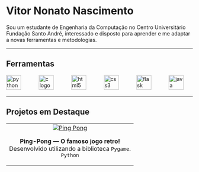 # Vitor Nonato Nascimento
Sou um estudante de Engenharia da Computação no Centro Universitário Fundação Santo André, interessado e disposto para aprender e me
adaptar a novas ferramentas e metodologias.

---

## Ferramentas

<div align="left">
  <img src="https://cdn.jsdelivr.net/gh/devicons/devicon/icons/python/python-original.svg" height="40" alt="python logo"  />
  <img width="40" />
  <img src="https://skillicons.dev/icons?i=c" height="40" alt="c logo"  />
  <img width="40" />
  <img src="https://cdn.jsdelivr.net/gh/devicons/devicon/icons/html5/html5-original.svg" height="40" alt="html5 logo"  />
  <img width="40" />
  <img src="https://cdn.jsdelivr.net/gh/devicons/devicon/icons/css3/css3-original.svg" height="40" alt="css3 logo"  />
  <img width="40" />
  <img src="https://skillicons.dev/icons?i=flask" height="40" alt="flask logo"  />
  <img width="40" />
  <img src="https://skillicons.dev/icons?i=java" height="40" alt="java logo"  />
  <img width="40" />

</div>

---

## Projetos em Destaque

<div align="center">
<table>
      </a>
    <td align="center">
      <a href="https://github.com/NONATO-03/ping-pong">
        <img src="https://github-readme-stats.vercel.app/api/pin/?username=NONATO-03&repo=ping-pong&theme=gotham" alt="Ping Pong" />
      </a>
      <p>
        <b>Ping-Pong — O famoso jogo retro!</b><br>
        Desenvolvido utilizando a biblioteca <code>Pygame</code>.<br>
        <code>Python</code>
      </p>
    </td>
  </tr>
</table>
</div>
